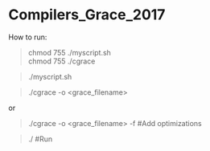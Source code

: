 # Compilers_Grace_2017

How to run:

> chmod 755 ./myscript.sh     
> chmod 755 ./cgrace

>./myscript.sh

>./cgrace -o <outputFile> <grace_filename>

or 

>./cgrace -o <outputFile> <grace_filename> -f       #Add optimizations

>./<outpurFile>                 #Run
